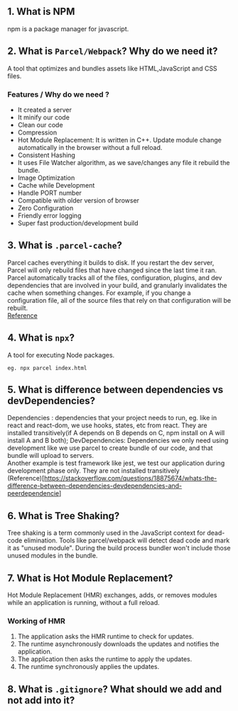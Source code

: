## 1. What is NPM
npm is a package manager for javascript.

## 2. What is `Parcel/Webpack`? Why do we need it?
A tool that optimizes and bundles assets like HTML,JavaScript and CSS files.
### Features / Why do we need ?
- It created a server
- It minify our code
- Clean our code
- Compression
- Hot Module Replacement: It is written in C++.  Update module change automatically in the browser without a full reload.
- Consistent Hashing
- It uses File Watcher algorithm, as we save/changes any file it rebuild the bundle.
- Image Optimization
- Cache while Development
- Handle PORT number
- Compatible with older version of browser
- Zero Configuration
- Friendly error logging
- Super fast production/development build

## 3. What is `.parcel-cache`?
Parcel caches everything it builds to disk. If you restart the dev server, Parcel will only rebuild files that have changed since the last time it ran. Parcel automatically tracks all of the files, configuration, plugins, and dev dependencies that are involved in your build, and granularly invalidates the cache when something changes. For example, if you change a configuration file, all of the source files that rely on that configuration will be rebuilt.
<br>
[Reference](https://parceljs.org/features/development/#caching)

## 4. What is `npx`?
A tool for executing Node packages.
```
eg. npx parcel index.html
```

## 5. What is difference between dependencies vs devDependencies?
Dependencies : dependencies that your project needs to run, eg. like in react and react-dom, we use hooks, states, etc from react.
They are installed transitively(if A depends on B depends on C, npm install on A will install A and B both);
DevDependencies: Dependencies we only need using development like we use parcel to create bundle of our code, and that bundle will upload to servers.<br>
Another example is test framework like jest, we test our application during development phase only.
They are not installed transitively
<br>
(Reference)[https://stackoverflow.com/questions/18875674/whats-the-difference-between-dependencies-devdependencies-and-peerdependencie]

## 6. What is Tree Shaking?
Tree shaking is a term commonly used in the JavaScript context for dead-code elimination.
Tools like parcel/webpack will detect dead code and mark it as "unused module". During the build process bundler won't include those unused modules in the bundle.


## 7. What is Hot Module Replacement?
Hot Module Replacement (HMR) exchanges, adds, or removes modules while an application is running, without a full reload. 
### Working of HMR
1. The application asks the HMR runtime to check for updates.
2. The runtime asynchronously downloads the updates and notifies the application.
3. The application then asks the runtime to apply the updates.
4. The runtime synchronously applies the updates.

## 8. What is `.gitignore`? What should we add and not add into it?
